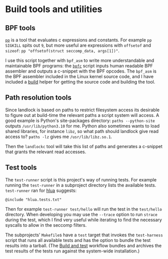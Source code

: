# Build tools and utilities

## BPF tools
[`pp`](pp) is a tool that evaluates c expressions and constants.
For example `pp SIGKILL` spits out `9`, but more useful are expressions with
`offsetof` and `sizeof`: `pp "offsetof(struct seccomp_data, args[1])"`.

I use this script together with `bpf_asm` to write more understandable and
maintainable BPF programs: the [`bpfc`](bpfc) script inputs human readable BPF
assembler and outputs a c-snippet with the BPF opcodes.
The `bpf_asm` is the BPF assembler included in the Linux kernel source code,
and I have included a [build](bpf) helper for getting the source code and
building the tool.

## Path resolution tools
Since landlock is based on paths to restrict filesystem access its desirable to
figure out at build-time the relevant paths a script system will access.
A good example is Python's site-packages directory:
`paths --python-site` outputs `/usr/lib/python3.10` for me.
Python also sometimes wants to load shared libraries, for instance `libz`, so
what path should landlock give read access to?
`paths -lz` gives me `/usr/lib/libz.so.1`.

Then the `landlockc` tool will take this list of paths and generates a
c-snippet that grants the relevant read accesses.

## Test tools
The `test-runner` script is this project's way of running tests.
For example running the `test-runner` in a subproject directory lists the
available tests. `test-runner` ran for [hlua](../hlua) suggests:

```
@include "hlua.tests.txt"
```

Then for example `test-runner test/hello` will run the test in the `test/hello`
directory.
When developing you may use the `--trace` option to run `strace` during the
test, which I find very useful while iterating to find the necessary syscalls
to allow in the seccomp filters.

The subprojects' `Makefile`s have a `test` target that invokes the
`test-harness` script that runs all available tests and has the option to
bundle the test results into a tarball.
(The [Build and test](../.github/workflows/build-test.yaml)
workflow bundles and archives the test
results of the tests run against the system-wide installation.)
